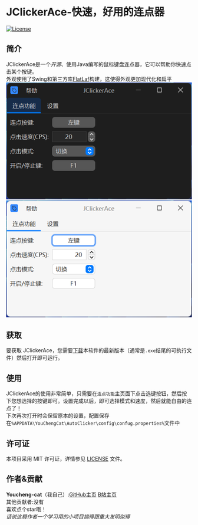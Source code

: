 # JClickerAce-快速，好用的连点器

[![License](https://img.shields.io/badge/License-MIT-yellow.svg)](LICENSE)

## 简介

JClickerAce是一个*开源*、使用Java编写的鼠标键盘连点器，它可以帮助你快速点击某个按键。  
外观使用了Swing和第三方库[FlatLaf](https://github.com/JFormDesigner/FlatLaf)构建，这使得外观更加现代化和扁平
![Dark](images/dark.png)
![Light](images/light.png)

## 获取

要获取 JClickerAce，您需要[下载](https://github.com/Youcheng-cat/JClickerAce/releases)本软件的最新版本（通常是`.exe`结尾的可执行文件）然后打开即可运行。

## 使用

JClickerAce的使用非常简单，只需要在`连点功能`主页面下点击选键按钮，然后按下您想选择的按键即可。设置完成以后，即可选择模式和速度，然后就能自由的连点了！  
下次再次打开时会保留原本的设置，配置保存在`%APPDATA\YouChengCat\AutoClicker\config\confug.properties%`文件中

## 许可证

本项目采用 MIT 许可证，详情参见 [LICENSE](LICENSE) 文件。

## 作者&贡献

**Youcheng-cat**（我自己）:[GitHub主页](https://github.com/Youcheng-cat)  [B站主页](https://space.bilibili.com/1727948844)  
其他贡献者:没有  
喜欢点个star哦！  
_话说这屑作者一个学习用的小项目搞得跟重大发明似得_

